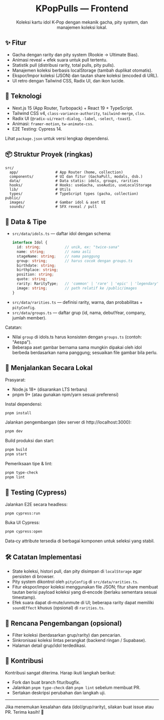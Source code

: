 <div align="center">

# KPopPulls — Frontend

Koleksi kartu idol K‑Pop dengan mekanik gacha, pity system, dan manajemen koleksi lokal.

</div>

## ✨ Fitur

- Gacha dengan rarity dan pity system (Rookie → Ultimate Bias).
- Animasi reveal + efek suara untuk pull tertentu.
- Statistik pull (distribusi rarity, total pulls, pity pulls).
- Manajemen koleksi berbasis localStorage (tambah duplikat otomatis).
- Ekspor/Impor koleksi (JSON) dan tautan share koleksi (encoded di URL).
- UI retro dengan Tailwind CSS, Radix UI, dan ikon lucide.

## 🧱 Teknologi

- Next.js 15 (App Router, Turbopack) + React 19 + TypeScript.
- Tailwind CSS v4, `class-variance-authority`, `tailwind-merge`, `clsx`.
- Radix UI (`@radix-ui/react-dialog`, `-label`, `-select`, `-toast`).
- Animasi: `framer-motion`, `tw-animate-css`.
- E2E Testing: Cypress 14.

Lihat `package.json` untuk versi lengkap dependensi.

## 📦 Struktur Proyek (ringkas)

```
src/
  app/                 # App Router (home, collection)
  components/          # UI dan fitur (GachaPull, modals, dsb.)
  data/                # Data statis: idols, groups, rarities
  hooks/               # Hooks: useGacha, useAudio, useLocalStorage
  lib/                 # Utils
  types/               # TypeScript types (gacha, collection)
public/
  images/              # Gambar idol & aset UI
  sounds/              # SFX reveal / pull
```

## 🧩 Data & Tipe

- `src/data/idols.ts` — daftar idol dengan schema:
  ```ts
  interface Idol {
    id: string;           // unik, ex: "twice-sana"
    name: string;         // nama asli
    stageName: string;    // nama panggung
    group: string;        // harus cocok dengan groups.ts
    birthdate: string;
    birthplace: string;
    position: string;
    quote: string;
    rarity: RarityType;   // 'common' | 'rare' | 'epic' | 'legendary' | 'mythical'
    image: string;        // path relatif ke /public/images
  }
  ```
- `src/data/rarities.ts` — definisi rarity, warna, dan probabilitas + `pityConfig`.
- `src/data/groups.ts` — daftar grup (id, nama, debutYear, company, jumlah member).

Catatan:
- Nilai `group` di idols.ts harus konsisten dengan `groups.ts` (contoh: "Aespa").
- Beberapa aset gambar bernama sama mungkin dipakai oleh idol berbeda berdasarkan nama panggung; sesuaikan file gambar bila perlu.

## 🚀 Menjalankan Secara Lokal

Prasyarat:
- Node.js 18+ (disarankan LTS terbaru)
- pnpm 9+ (atau gunakan npm/yarn sesuai preferensi)

Instal dependensi:
```bash
pnpm install
```

Jalankan pengembangan (dev server di http://localhost:3000):
```bash
pnpm dev
```

Build produksi dan start:
```bash
pnpm build
pnpm start
```

Pemeriksaan tipe & lint:
```bash
pnpm type-check
pnpm lint
```

## 🧪 Testing (Cypress)

Jalankan E2E secara headless:
```bash
pnpm cypress:run
```

Buka UI Cypress:
```bash
pnpm cypress:open
```

Data‑cy attribute tersedia di berbagai komponen untuk seleksi yang stabil.

## 🛠️ Catatan Implementasi

- State koleksi, histori pull, dan pity disimpan di `localStorage` agar persisten di browser.
- Pity system dikontrol oleh `pityConfig` di `src/data/rarities.ts`.
- Fitur ekspor/impor koleksi menggunakan file JSON; fitur share membuat tautan berisi payload koleksi yang di‑encode (berlaku sementara sesuai timestamp).
- Efek suara dapat di‑mute/unmute di UI; beberapa rarity dapat memiliki `soundEffect` khusus (opsional) di `rarities.ts`.

## 🧭 Rencana Pengembangan (opsional)

- Filter koleksi (berdasarkan grup/rarity) dan pencarian.
- Sinkronisasi koleksi lintas perangkat (backend ringan / Supabase).
- Halaman detail grup/idol terdedikasi.

## 🤝 Kontribusi

Kontribusi sangat diterima. Harap ikuti langkah berikut:
- Fork dan buat branch fitur/bugfix.
- Jalankan `pnpm type-check` dan `pnpm lint` sebelum membuat PR.
- Sertakan deskripsi perubahan dan langkah uji.

---

Jika menemukan kesalahan data (idol/grup/rarity), silakan buat issue atau PR. Terima kasih! 🙌
